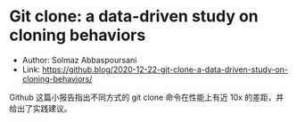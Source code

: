 # Git clone: a data-driven study on cloning behaviors

* Author: Solmaz Abbaspoursani
* Link: https://github.blog/2020-12-22-git-clone-a-data-driven-study-on-cloning-behaviors/

Github 这篇小报告指出不同方式的 git clone 命令在性能上有近 10x 的差距，并给出了实践建议。
